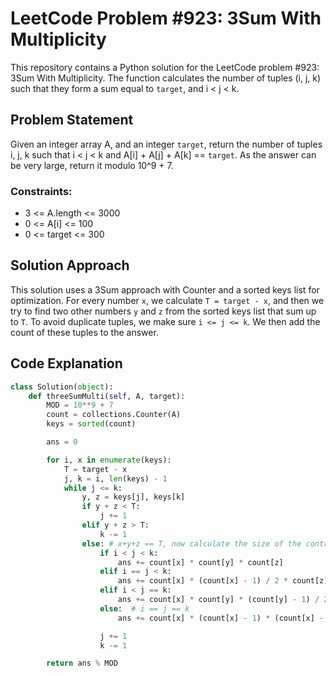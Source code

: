 # LeetCode Problem #923: 3Sum With Multiplicity

This repository contains a Python solution for the LeetCode problem #923: 3Sum With Multiplicity. The function calculates the number of tuples (i, j, k) such that they form a sum equal to `target`, and i < j < k.

## Problem Statement

Given an integer array A, and an integer `target`, return the number of tuples i, j, k such that i < j < k and A[i] + A[j] + A[k] == `target`. As the answer can be very large, return it modulo 10^9 + 7.

### Constraints:

- 3 <= A.length <= 3000
- 0 <= A[i] <= 100
- 0 <= target <= 300

## Solution Approach

This solution uses a 3Sum approach with Counter and a sorted keys list for optimization. For every number `x`, we calculate `T = target - x`, and then we try to find two other numbers `y` and `z` from the sorted keys list that sum up to `T`. To avoid duplicate tuples, we make sure `i <= j <= k`. We then add the count of these tuples to the answer.

## Code Explanation

```python
class Solution(object):
    def threeSumMulti(self, A, target):
        MOD = 10**9 + 7
        count = collections.Counter(A)
        keys = sorted(count)

        ans = 0

        for i, x in enumerate(keys):
            T = target - x
            j, k = i, len(keys) - 1
            while j <= k:
                y, z = keys[j], keys[k]
                if y + z < T:
                    j += 1
                elif y + z > T:
                    k -= 1
                else: # x+y+z == T, now calculate the size of the contribution
                    if i < j < k:
                        ans += count[x] * count[y] * count[z]
                    elif i == j < k:
                        ans += count[x] * (count[x] - 1) / 2 * count[z]
                    elif i < j == k:
                        ans += count[x] * count[y] * (count[y] - 1) / 2
                    else:  # i == j == k
                        ans += count[x] * (count[x] - 1) * (count[x] - 2) / 6

                    j += 1
                    k -= 1

        return ans % MOD
```